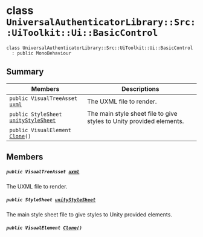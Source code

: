 # class `UniversalAuthenticatorLibrary::Src::UiToolkit::Ui::BasicControl` 

```
class UniversalAuthenticatorLibrary::Src::UiToolkit::Ui::BasicControl
  : public MonoBehaviour
```

## Summary

 Members                                | Descriptions                                
----------------------------------------|---------------------------------------------
`public VisualTreeAsset `[`uxml`](#class_universal_authenticator_library_1_1_src_1_1_ui_toolkit_1_1_ui_1_1_basic_control_1a64ef84761a93c3fb9140f03f69575c26) | The UXML file to render.
`public StyleSheet `[`unityStyleSheet`](#class_universal_authenticator_library_1_1_src_1_1_ui_toolkit_1_1_ui_1_1_basic_control_1a9100baf856b0c8001128a5c5c9d542d8) | The main style sheet file to give styles to Unity provided elements.
`public VisualElement `[`Clone`](#class_universal_authenticator_library_1_1_src_1_1_ui_toolkit_1_1_ui_1_1_basic_control_1a4366e40bb300f532e1530751c55ef175)`()` | 

## Members

##### `public VisualTreeAsset `[`uxml`](#class_universal_authenticator_library_1_1_src_1_1_ui_toolkit_1_1_ui_1_1_basic_control_1a64ef84761a93c3fb9140f03f69575c26) 

The UXML file to render.

##### `public StyleSheet `[`unityStyleSheet`](#class_universal_authenticator_library_1_1_src_1_1_ui_toolkit_1_1_ui_1_1_basic_control_1a9100baf856b0c8001128a5c5c9d542d8) 

The main style sheet file to give styles to Unity provided elements.

##### `public VisualElement `[`Clone`](#class_universal_authenticator_library_1_1_src_1_1_ui_toolkit_1_1_ui_1_1_basic_control_1a4366e40bb300f532e1530751c55ef175)`()` 

